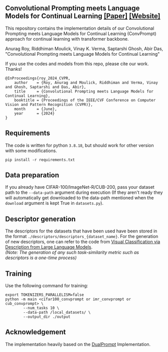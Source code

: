 ## Convolutional Prompting meets Language Models for Continual Learning [[Paper]](https://arxiv.org/pdf/2403.20317.pdf) [[Website]](https://cvir.github.io/projects/convprompt)

This repository contains the implementation details of our Convolutional Prompting meets Language Models for Continual Learning (ConvPrompt) approach for continual learning with transformer backbone.

Anurag Roy, Riddhiman Moulick, Vinay K. Verma, Saptarshi Ghosh, Abir Das, "Convolutional Prompting meets Language Models for Continual Learning"
 

If you use the codes and models from this repo, please cite our work. Thanks!

```
@InProceedings{roy_2024_CVPR,
    author    = {Roy, Anurag and Moulick, Riddhiman and Verma, Vinay and Ghosh, Saptarshi and Das, Abir},
    title     = {Convolutional Prompting meets Language Models for Continual Learning},
    booktitle = {Proceedings of the IEEE/CVF Conference on Computer Vision and Pattern Recognition (CVPR)},
    month     = {June},
    year      = {2024}
}
```

## Requirements
The code is written for python `3.8.18`, but should work for other version with some modifications.
```
pip install -r requirements.txt
```
## Data preparation
If you already have CIFAR-100/ImageNet-R/CUB-200, pass your dataset path to the `--data-path` argument during execution
(If they aren't ready they will automatically get downloaded to the data-path mentioned when the `download` argument is kept True in `datasets.py`).

## Descriptor generation
The descriptors for the datasets that have been used have been stored in the format `./descriptors/descriptors_{dataset_name}`. For the generation of new descriptors, one can refer to the code from <a href="https://github.com/sachit-menon/classify_by_description_release">Visual Classification via Description from Large Language Models</a>. <br>
<i>(Note: The generation of any such task-similarity metric such as descriptors is a one-time process)</i>



## Training
Use the following command for training:

```
export TOKENIZERS_PARALLELISM=false
python -m main <cifar100_convprompt or imr_convprompt or cub_convprompt> \
        --num_tasks 10 \
        --data-path /local_datasets/ \
        --output_dir ./output 
```


## Acknowledgement

The implementation heavily based on the  [DualPrompt](https://github.com/JH-LEE-KR/dualprompt-pytorch) Implementation.






